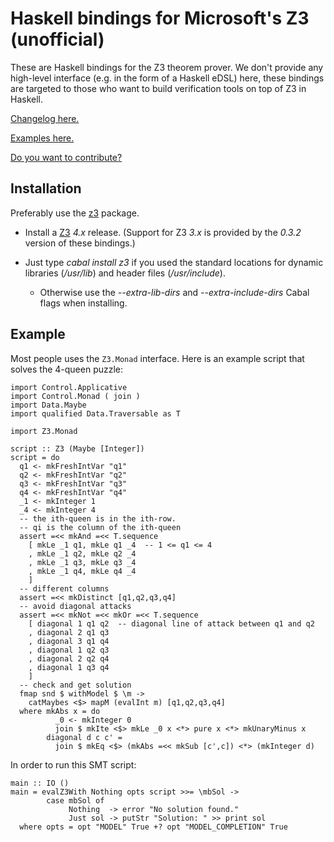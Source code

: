 
# Haskell bindings for Microsoft's Z3 (unofficial)

These are Haskell bindings for the Z3 theorem prover.
We don't provide any high-level interface (e.g. in the form of a Haskell eDSL) here,
these bindings are targeted to those who want to build verification tools on top of Z3 in Haskell.

[Changelog here.](https://bitbucket.org/iago/z3-haskell/src/tip/CHANGES.md)

[Examples here.](https://bitbucket.org/iago/z3-haskell/src/tip/examples)

[Do you want to contribute?](https://bitbucket.org/iago/z3-haskell/src/tip/CHANGES.md)

## Installation

Preferably use the [z3](http://hackage.haskell.org/package/z3) package.

* Install a [Z3](https://github.com/Z3Prover/z3) *4.x* release.
  (Support for Z3 *3.x* is provided by the *0.3.2* version of these bindings.)
* Just type _cabal install z3_ if you used the standard locations for dynamic libraries (_/usr/lib_) and header files (_/usr/include_).

    * Otherwise use the _--extra-lib-dirs_ and _--extra-include-dirs_ Cabal flags when installing.

## Example

Most people uses the ```Z3.Monad``` interface.
Here is an example script that solves the 4-queen puzzle:

    import Control.Applicative
    import Control.Monad ( join )
    import Data.Maybe
    import qualified Data.Traversable as T

    import Z3.Monad

    script :: Z3 (Maybe [Integer])
    script = do
      q1 <- mkFreshIntVar "q1"
      q2 <- mkFreshIntVar "q2"
      q3 <- mkFreshIntVar "q3"
      q4 <- mkFreshIntVar "q4"
      _1 <- mkInteger 1
      _4 <- mkInteger 4
      -- the ith-queen is in the ith-row.
      -- qi is the column of the ith-queen
      assert =<< mkAnd =<< T.sequence
        [ mkLe _1 q1, mkLe q1 _4  -- 1 <= q1 <= 4
        , mkLe _1 q2, mkLe q2 _4
        , mkLe _1 q3, mkLe q3 _4
        , mkLe _1 q4, mkLe q4 _4
        ]
      -- different columns
      assert =<< mkDistinct [q1,q2,q3,q4]
      -- avoid diagonal attacks
      assert =<< mkNot =<< mkOr =<< T.sequence
        [ diagonal 1 q1 q2  -- diagonal line of attack between q1 and q2
        , diagonal 2 q1 q3
        , diagonal 3 q1 q4
        , diagonal 1 q2 q3
        , diagonal 2 q2 q4
        , diagonal 1 q3 q4
        ]
      -- check and get solution
      fmap snd $ withModel $ \m ->
        catMaybes <$> mapM (evalInt m) [q1,q2,q3,q4]
      where mkAbs x = do
              _0 <- mkInteger 0
              join $ mkIte <$> mkLe _0 x <*> pure x <*> mkUnaryMinus x
            diagonal d c c' =
              join $ mkEq <$> (mkAbs =<< mkSub [c',c]) <*> (mkInteger d)

In order to run this SMT script:

    main :: IO ()
    main = evalZ3With Nothing opts script >>= \mbSol ->
            case mbSol of
                 Nothing  -> error "No solution found."
                 Just sol -> putStr "Solution: " >> print sol
      where opts = opt "MODEL" True +? opt "MODEL_COMPLETION" True

